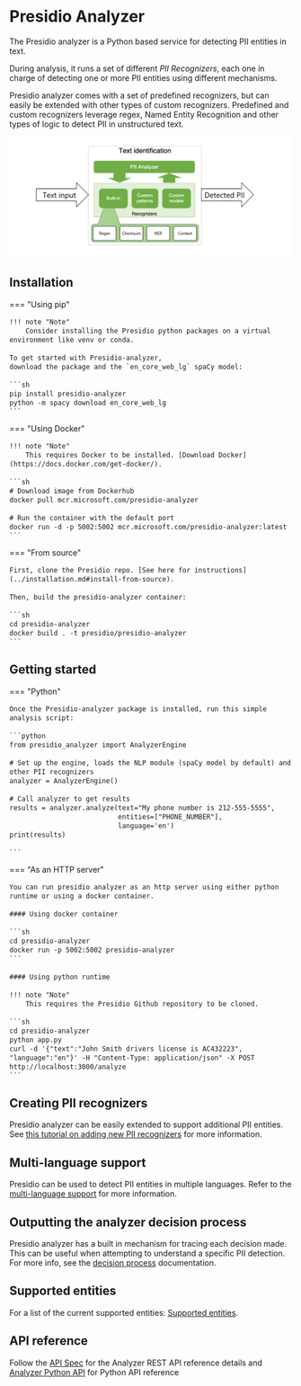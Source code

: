 # Presidio Analyzer

The Presidio analyzer is a Python based service for detecting PII entities in text.

During analysis, it runs a set of different _PII Recognizers_,
each one in charge of detecting one or more PII entities using different mechanisms.

Presidio analyzer comes with a set of predefined recognizers,
but can easily be extended with other types of custom recognizers.
Predefined and custom recognizers leverage regex,
Named Entity Recognition and other types of logic to detect PII in unstructured text.

![Analyzer Design](../assets/analyzer-design.png)

## Installation

=== "Using pip"

    !!! note "Note"
        Consider installing the Presidio python packages on a virtual environment like venv or conda.

    To get started with Presidio-analyzer,
    download the package and the `en_core_web_lg` spaCy model:

    ```sh
    pip install presidio-analyzer
    python -m spacy download en_core_web_lg
    ```

=== "Using Docker"

    !!! note "Note"
        This requires Docker to be installed. [Download Docker](https://docs.docker.com/get-docker/).

    ```sh
    # Download image from Dockerhub
    docker pull mcr.microsoft.com/presidio-analyzer

    # Run the container with the default port
    docker run -d -p 5002:5002 mcr.microsoft.com/presidio-analyzer:latest
    ```

=== "From source"

    First, clone the Presidio repo. [See here for instructions](../installation.md#install-from-source).

    Then, build the presidio-analyzer container:

    ```sh
    cd presidio-analyzer
    docker build . -t presidio/presidio-analyzer
    ```

## Getting started

=== "Python"

    Once the Presidio-analyzer package is installed, run this simple analysis script:

    ```python
    from presidio_analyzer import AnalyzerEngine

    # Set up the engine, loads the NLP module (spaCy model by default) and other PII recognizers
    analyzer = AnalyzerEngine()

    # Call analyzer to get results
    results = analyzer.analyze(text="My phone number is 212-555-5555",
                               entities=["PHONE_NUMBER"],
                               language='en')
    print(results)

    ```

=== "As an HTTP server"

    You can run presidio analyzer as an http server using either python runtime or using a docker container.

    #### Using docker container

    ```sh
    cd presidio-analyzer
    docker run -p 5002:5002 presidio-analyzer
    ```

    #### Using python runtime

    !!! note "Note"
        This requires the Presidio Github repository to be cloned.

    ```sh
    cd presidio-analyzer
    python app.py
    curl -d '{"text":"John Smith drivers license is AC432223", "language":"en"}' -H "Content-Type: application/json" -X POST http://localhost:3000/analyze
    ```

## Creating PII recognizers

Presidio analyzer can be easily extended to support additional PII entities.
See [this tutorial on adding new PII recognizers](adding_recognizers.md)
for more information.

## Multi-language support

Presidio can be used to detect PII entities in multiple languages.
Refer to the [multi-language support](languages.md) for more information.

## Outputting the analyzer decision process

Presidio analyzer has a built in mechanism for tracing each decision made. This can be useful when attempting to understand a specific PII detection. For more info, see the [decision process](decision_process.md) documentation.

## Supported entities

For a list of the current supported entities:
[Supported entities](../supported_entities.md).

## API reference

Follow the [API Spec](https://microsoft.github.io/presidio/api-docs/api-docs.html#tag/Analyzer) for the Analyzer REST API reference details and [Analyzer Python API](../api/analyzer_python.md) for Python API reference
